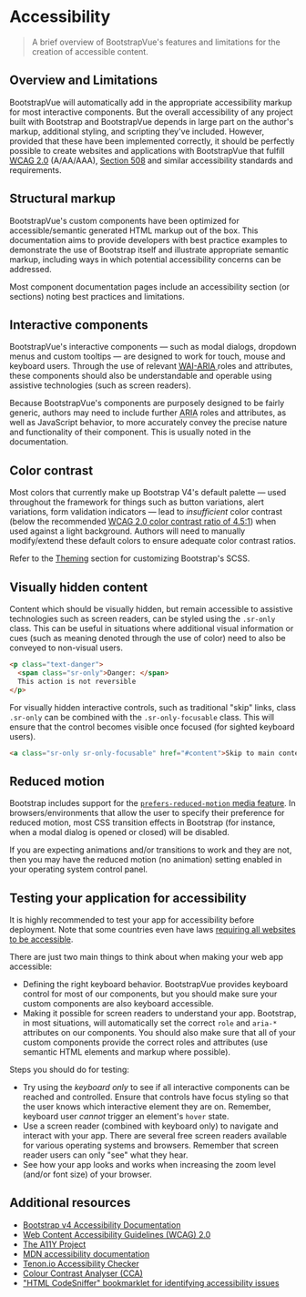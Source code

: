 # Accessibility

> A brief overview of BootstrapVue's features and limitations for the creation of accessible
> content.

## Overview and Limitations

BootstrapVue will automatically add in the appropriate accessibility markup for most interactive
components. But the overall accessibility of any project built with Bootstrap and BootstrapVue
depends in large part on the author's markup, additional styling, and scripting they've included.
However, provided that these have been implemented correctly, it should be perfectly possible to
create websites and applications with BootstrapVue that fulfill
<a href="https://www.w3.org/TR/WCAG20/" target="_blank" rel="noopener">
<abbr title="Web Content Accessibility Guidelines">WCAG</abbr> 2.0</a> (A/AA/AAA),
<a href="https://www.section508.gov/" target="_blank" rel="noopener">Section 508</a> and similar
accessibility standards and requirements.

## Structural markup

BootstrapVue's custom components have been optimized for accessible/semantic generated HTML markup
out of the box. This documentation aims to provide developers with best practice examples to
demonstrate the use of Bootstrap itself and illustrate appropriate semantic markup, including ways
in which potential accessibility concerns can be addressed.

Most component documentation pages include an accessibility section (or sections) noting best
practices and limitations.

## Interactive components

BootstrapVue's interactive components — such as modal dialogs, dropdown menus and custom tooltips —
are designed to work for touch, mouse and keyboard users. Through the use of relevant
<a href="https://www.w3.org/WAI/standards-guidelines/aria/" target="_blank" rel="noopener">
<abbr title="Web Accessibility Initiative">WAI</abbr>-<abbr title="Accessible Rich Internet Applications">ARIA</abbr>
</a> roles and attributes, these components should also be understandable and operable using
assistive technologies (such as screen readers).

Because BootstrapVue's components are purposely designed to be fairly generic, authors may need to
include further <abbr title="Accessible Rich Internet Applications">ARIA</abbr> roles and
attributes, as well as JavaScript behavior, to more accurately convey the precise nature and
functionality of their component. This is usually noted in the documentation.

## Color contrast

Most colors that currently make up Bootstrap V4's default palette — used throughout the framework
for things such as button variations, alert variations, form validation indicators — lead to
<em>insufficient</em> color contrast (below the recommended
[WCAG 2.0 color contrast ratio of 4.5:1](https://www.w3.org/TR/UNDERSTANDING-WCAG20/visual-audio-contrast-contrast.html))
when used against a light background. Authors will need to manually modify/extend these default
colors to ensure adequate color contrast ratios.

Refer to the [Theming](/docs/reference/theming) section for customizing Bootstrap's SCSS.

## Visually hidden content

Content which should be visually hidden, but remain accessible to assistive technologies such as
screen readers, can be styled using the `.sr-only` class. This can be useful in situations where
additional visual information or cues (such as meaning denoted through the use of color) need to
also be conveyed to non-visual users.

```html
<p class="text-danger">
  <span class="sr-only">Danger: </span>
  This action is not reversible
</p>
```

For visually hidden interactive controls, such as traditional "skip" links, class `.sr-only` can be
combined with the `.sr-only-focusable` class. This will ensure that the control becomes visible once
focused (for sighted keyboard users).

```html
<a class="sr-only sr-only-focusable" href="#content">Skip to main content</a>
```

## Reduced motion

Bootstrap includes support for the
[`prefers-reduced-motion` media feature](https://drafts.csswg.org/mediaqueries-5/#prefers-reduced-motion).
In browsers/environments that allow the user to specify their preference for reduced motion, most
CSS transition effects in Bootstrap (for instance, when a modal dialog is opened or closed) will be disabled.

If you are expecting animations and/or transitions to work and they are not, then you may have the
reduced motion (no animation) setting enabled in your operating system control panel.

## Testing your application for accessibility

It is highly recommended to test your app for accessibility before deployment. Note that some
countries even have laws
[requiring all websites to be accessible](https://webaim.org/articles/laws/world/).

There are just two main things to think about when making your web app accessible:

- Defining the right keyboard behavior. BootstrapVue provides keyboard control for most of our
  components, but you should make sure your custom components are also keyboard accessible.
- Making it possible for screen readers to understand your app. Bootstrap, in most situations, will
  automatically set the correct `role` and `aria-*` attributes on our components. You should also
  make sure that all of your custom components provide the correct roles and attributes (use
  semantic HTML elements and markup where possible).

Steps you should do for testing:

- Try using the _keyboard only_ to see if all interactive components can be reached and controlled.
  Ensure that controls have focus styling so that the user knows which interactive element they are
  on. Remember, keyboard user _cannot_ trigger an element's `hover` state.
- Use a screen reader (combined with keyboard only) to navigate and interact with your app. There
  are several free screen readers available for various operating systems and browsers. Remember
  that screen reader users can only "see" what they hear.
- See how your app looks and works when increasing the zoom level (and/or font size) of your
  browser.

## Additional resources

- [Bootstrap v4 Accessibility Documentation](https://getbootstrap.com/docs/4.5/getting-started/accessibility/)
- [Web Content Accessibility Guidelines (WCAG) 2.0](https://www.w3.org/TR/WCAG20/)
- [The A11Y Project](https://a11yproject.com/)
- [MDN accessibility documentation](https://developer.mozilla.org/en-US/docs/Web/Accessibility)
- [Tenon.io Accessibility Checker](https://tenon.io/)
- [Colour Contrast Analyser (CCA)](https://developer.paciellogroup.com/resources/contrastanalyser/)
- ["HTML CodeSniffer" bookmarklet for identifying accessibility issues](https://github.com/squizlabs/HTML_CodeSniffer)
